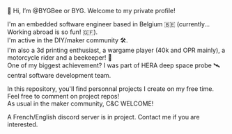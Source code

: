 👋 Hi, I’m @BYGBee or BYG.
Welcome to my private profile!

I'm an embedded software engineer based in Belgium 🇧🇪 (currently... Working abroad is so fun! 🇬🇫). <br>
I'm active in the DIY/maker community 🛠️.<br>
I'm also a 3d printing enthusiast, a wargame player (40k and OPR mainly), a motorcycle rider and a beekeeper! 🐝 <br>
One of my biggest achievement? I was part of HERA deep space probe 🛰️ central software development team.<br>

In this repository, you'll find personnal projects I create on my free time. Feel free to comment on project repos!<br>
As usual in the maker community, C&C WELCOME!

A French/English discord server is in project. Contact me if you are interested.

<!---
BYGBee/BYGBee is a ✨ special ✨ repository because its `README.md` (this file) appears on your GitHub profile.
You can click the Preview link to take a look at your changes.
--->
